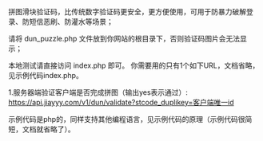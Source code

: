 拼图滑块验证码，比传统数字验证码更安全，更方便使用，可用于防暴力破解登录、防短信恶刷、防灌水等场景；

请将 dun_puzzle.php 文件放到你网站的根目录下，否则验证码图片会无法显示；

本地测试请直接访问 index.php 即可。
你需要用的只有1个如下URL，文档省略，见示例代码index.php。

1.服务器端验证客户端是否完成拼图（输出yes表示通过）: https://api.jiayyy.com/v1/dun/validate?stcode_duplikey=客户端唯一id


示例代码是php的，同样支持其他编程语言，见示例代码的原理（示例代码很简短，文档就省略了）。
